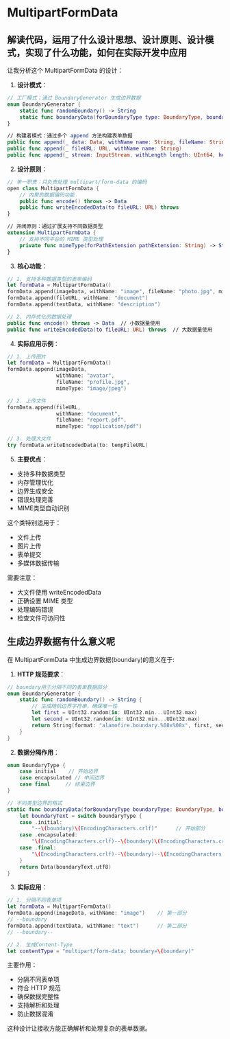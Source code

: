 #  MultipartFormData

## 解读代码，运用了什么设计思想、设计原则、设计模式，实现了什么功能，如何在实际开发中应用

让我分析这个 MultipartFormData 的设计：

1. **设计模式**：
```swift
// 工厂模式：通过 BoundaryGenerator 生成边界数据
enum BoundaryGenerator {
    static func randomBoundary() -> String
    static func boundaryData(forBoundaryType type: BoundaryType, boundary: String) -> Data
}

// 构建者模式：通过多个 append 方法构建表单数据
public func append(_ data: Data, withName name: String, fileName: String? = nil, mimeType: String? = nil)
public func append(_ fileURL: URL, withName name: String)
public func append(_ stream: InputStream, withLength length: UInt64, headers: HTTPHeaders)
```

2. **设计原则**：
```swift
// 单一职责：只负责处理 multipart/form-data 的编码
open class MultipartFormData {
    // 内聚的数据编码功能
    public func encode() throws -> Data
    public func writeEncodedData(to fileURL: URL) throws
}

// 开闭原则：通过扩展支持不同数据类型
extension MultipartFormData {
    // 支持不同平台的 MIME 类型处理
    private func mimeType(forPathExtension pathExtension: String) -> String
}
```

3. **核心功能**：
```swift
// 1. 支持多种数据类型的表单编码
let formData = MultipartFormData()
formData.append(imageData, withName: "image", fileName: "photo.jpg", mimeType: "image/jpeg")
formData.append(fileURL, withName: "document")
formData.append(textData, withName: "description")

// 2. 内存优化的数据处理
public func encode() throws -> Data  // 小数据量使用
public func writeEncodedData(to fileURL: URL) throws  // 大数据量使用
```

4. **实际应用示例**：
```swift
// 1. 上传图片
let formData = MultipartFormData()
formData.append(imageData, 
                withName: "avatar",
                fileName: "profile.jpg", 
                mimeType: "image/jpeg")

// 2. 上传文件
formData.append(fileURL, 
                withName: "document",
                fileName: "report.pdf",
                mimeType: "application/pdf")

// 3. 处理大文件
try formData.writeEncodedData(to: tempFileURL)
```

5. **主要优点**：
- 支持多种数据类型
- 内存管理优化
- 边界生成安全
- 错误处理完善
- MIME类型自动识别

这个类特别适用于：
- 文件上传
- 图片上传
- 表单提交
- 多媒体数据传输

需要注意：
- 大文件使用 writeEncodedData
- 正确设置 MIME 类型
- 处理编码错误
- 检查文件可访问性

## 生成边界数据有什么意义呢

在 MultipartFormData 中生成边界数据(boundary)的意义在于:

1. **HTTP 规范要求**：
```swift
// boundary用于分隔不同的表单数据部分
enum BoundaryGenerator {
    static func randomBoundary() -> String {
        // 生成随机边界字符串，确保唯一性
        let first = UInt32.random(in: UInt32.min...UInt32.max)
        let second = UInt32.random(in: UInt32.min...UInt32.max)
        return String(format: "alamofire.boundary.%08x%08x", first, second)
    }
}
```

2. **数据分隔作用**：
```swift
enum BoundaryType {
    case initial    // 开始边界
    case encapsulated // 中间边界
    case final     // 结束边界
}

// 不同类型边界的格式
static func boundaryData(forBoundaryType boundaryType: BoundaryType, boundary: String) -> Data {
    let boundaryText = switch boundaryType {
    case .initial:
        "--\(boundary)\(EncodingCharacters.crlf)"      // 开始部分
    case .encapsulated:
        "\(EncodingCharacters.crlf)--\(boundary)\(EncodingCharacters.crlf)"  // 中间部分
    case .final:
        "\(EncodingCharacters.crlf)--\(boundary)--\(EncodingCharacters.crlf)" // 结束部分
    }
    return Data(boundaryText.utf8)
}
```

3. **实际应用**：
```swift
// 1. 分隔不同表单项
let formData = MultipartFormData()
formData.append(imageData, withName: "image")    // 第一部分
// --boundary
formData.append(textData, withName: "text")      // 第二部分
// --boundary--

// 2. 生成Content-Type
let contentType = "multipart/form-data; boundary=\(boundary)"
```

主要作用：
- 分隔不同表单项
- 符合 HTTP 规范
- 确保数据完整性
- 支持解析和处理
- 防止数据混淆

这种设计让接收方能正确解析和处理复杂的表单数据。

